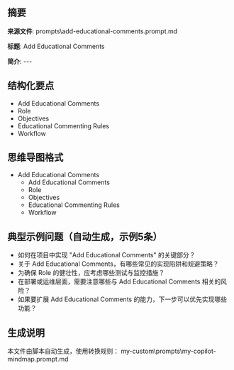 ## 摘要

**来源文件**: prompts\add-educational-comments.prompt.md

**标题**: Add Educational Comments

**简介**: ---

## 结构化要点

- Add Educational Comments
- Role
- Objectives
- Educational Commenting Rules
- Workflow

## 思维导图格式

- Add Educational Comments
  - Add Educational Comments
  - Role
  - Objectives
  - Educational Commenting Rules
  - Workflow

## 典型示例问题（自动生成，示例5条）

- 如何在项目中实现 "Add Educational Comments" 的关键部分？
- 关于 Add Educational Comments，有哪些常见的实现陷阱和规避策略？
- 为确保 Role 的健壮性，应考虑哪些测试与监控措施？
- 在部署或运维层面，需要注意哪些与 Add Educational Comments 相关的风险？
- 如果要扩展 Add Educational Comments 的能力，下一步可以优先实现哪些功能？

## 生成说明

本文件由脚本自动生成，使用转换规则： my-custom\prompts\my-copilot-mindmap.prompt.md
